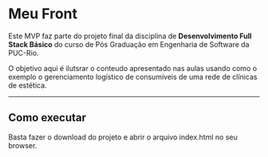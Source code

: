 # Meu Front

Este MVP faz parte do projeto final da disciplina de **Desenvolvimento Full Stack Básico** do curso de Pós Graduação em Engenharia de Software da PUC-Rio.

O objetivo aqui é ilutsrar o conteudo apresentado nas aulas usando como o exemplo o gerenciamento logístico de consumíveis de uma rede de clínicas de estética.

---
## Como executar

Basta fazer o download do projeto e abrir o arquivo index.html no seu browser.
